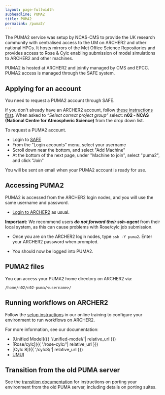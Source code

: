 ```yaml
---
layout: page-fullwidth
subheadline: PUMA2
title: PUMA2
permalink: /puma2/
---
```


The PUMA2 service was setup by NCAS-CMS to provide the UK research community with centralised access to the UM on ARCHER2 and other national HPCs. 
It hosts mirrors of the Met Office Science Repositories and provides access to Rose & Cylc enabling submission of model simulations to ARCHER2 and other machines. 

PUMA2 is hosted at ARCHER2 and jointly managed by CMS and EPCC. PUMA2 access is managed through the SAFE system. 

## Applying for an account

You need to request a PUMA2 account through SAFE. 

If you don't already have an ARCHER2 account, follow [these instructions first](https://docs.archer2.ac.uk/quick-start/quickstart-users/#request-an-account-on-archer). 
When asked to *“Select correct project group”* select: **n02 - NCAS (National Centre for Atmospheric Science)** from the drop down list.

To request a PUMA2 account. 
* Login to [SAFE](https://safe.epcc.ed.ac.uk/)
* From the "Login accounts" menu, select your username
* Scroll down near the bottom, and select "Add Machine"
* At the bottom of the next page, under "Machine to join", select "puma2", and click "Join"

You will be sent an email when your PUMA2 account is ready for use. 

## Accessing PUMA2

PUMA2 is accessed from the ARCHER2 login nodes, and you will use the same username and password. 

* [Login to ARCHER2](https://docs.archer2.ac.uk/quick-start/quickstart-users/#login-to-archer2) as usual.

**Important:** We recommend users ***do not forward their ssh-agent*** from their local system, 
as this can cause problems with Rose/cylc job submission.

* Once you are on the ARCHER2 login nodes, type ```ssh -Y puma2```. Enter your ARCHER2 password when prompted.
  
* You should now be logged into PUMA2.

## PUMA2 files

You can access your PUMA2 home directory on ARCHER2 via:
```
/home/n02/n02-puma/<username>/
```

## Running workflows on ARCHER2

Follow the [setup instructions](https://ncas-cms.github.io/um-training/getting-setup-selfstudy.html) in our online training to configure your environment to run workflows on ARCHER2. 

For more information, see our documentation: 
* [Unified Model]({{ '/unified-model/'| relative_url }})
* [Rose/cylc]({{ '/rose-cylc/'| relative_url }})
* [Cylc 8]({{ '/cylc8/'| relative_url }})
* [UMUI](umui)

## Transition from the old PUMA server 

See the [transition documentation](transition) for instructions on porting your environment from the old PUMA server, including details on porting suites. 
